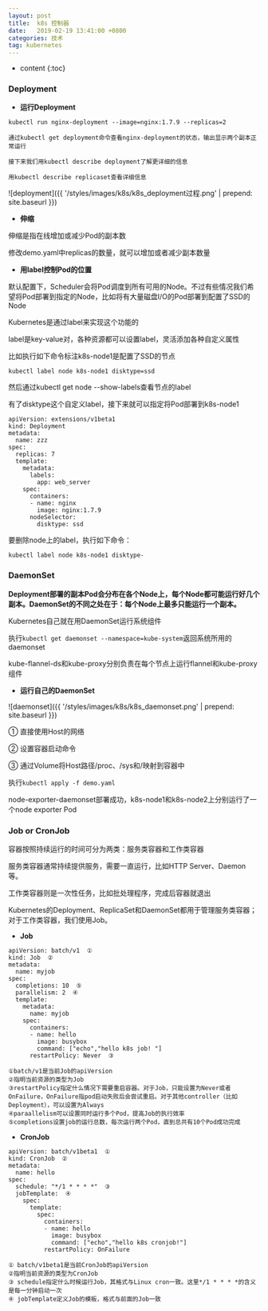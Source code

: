 ```yaml
---
layout: post
title:  k8s 控制器
date:   2019-02-19 13:41:00 +0800
categories: 技术
tag: kubernetes
---
```


* content
{:toc}


### Deployment

- **运行Deployment**

```
kubectl run nginx-deployment --image=nginx:1.7.9 --replicas=2

通过kubectl get deployment命令查看nginx-deployment的状态，输出显示两个副本正常运行

接下来我们用kubectl describe deployment了解更详细的信息

用kubectl describe replicaset查看详细信息
```

![deployment]({{ '/styles/images/k8s/k8s_deployment过程.png' | prepend: site.baseurl  }})

- **伸缩**

伸缩是指在线增加或减少Pod的副本数

修改demo.yaml中replicas的数量，就可以增加或者减少副本数量


- **用label控制Pod的位置**

默认配置下，Scheduler会将Pod调度到所有可用的Node。不过有些情况我们希望将Pod部署到指定的Node，比如将有大量磁盘I/O的Pod部署到配置了SSD的Node

Kubernetes是通过label来实现这个功能的

label是key-value对，各种资源都可以设置label，灵活添加各种自定义属性

比如执行如下命令标注k8s-node1是配置了SSD的节点

`kubectl label node k8s-node1 disktype=ssd`

然后通过kubectl get node --show-labels查看节点的label

有了disktype这个自定义label，接下来就可以指定将Pod部署到k8s-node1

```
apiVersion: extensions/v1beta1
kind: Deployment
metadata:
  name: zzz
spec:
  replicas: 7
  template:
    metadata:
      labels:
        app: web_server
    spec:
      containers:
      - name: nginx
        image: nginx:1.7.9
      nodeSelector:
        disktype: ssd
```

要删除node上的label，执行如下命令：

`kubectl label node k8s-node1 disktype-`

### DaemonSet

**Deployment部署的副本Pod会分布在各个Node上，每个Node都可能运行好几个副本。DaemonSet的不同之处在于：每个Node上最多只能运行一个副本。**

Kubernetes自己就在用DaemonSet运行系统组件

执行`kubectl get daemonset --namespace=kube-system`返回系统所用的daemonset

kube-flannel-ds和kube-proxy分别负责在每个节点上运行flannel和kube-proxy组件

- **运行自己的DaemonSet**

![daemonset]({{ '/styles/images/k8s/k8s_daemonset.png' | prepend: site.baseurl  }})

① 直接使用Host的网络

② 设置容器启动命令

③ 通过Volume将Host路径/proc、/sys和/映射到容器中

执行`kubectl apply -f demo.yaml`

node-exporter-daemonset部署成功，k8s-node1和k8s-node2上分别运行了一个node exporter Pod

### Job or CronJob

容器按照持续运行的时间可分为两类：服务类容器和工作类容器

服务类容器通常持续提供服务，需要一直运行，比如HTTP  Server、Daemon等。

工作类容器则是一次性任务，比如批处理程序，完成后容器就退出

Kubernetes的Deployment、ReplicaSet和DaemonSet都用于管理服务类容器；对于工作类容器，我们使用Job。

- **Job**

```
apiVersion: batch/v1  ①
kind: Job  ②
metadata:
  name: myjob
spec:
  completions: 10  ⑤
  parallelism: 2  ④
  template:
    metadata:
      name: myjob
    spec:
      containers:
      - name: hello
        image: busybox
        command: ["echo","hello k8s job! "]
      restartPolicy: Never  ③

①batch/v1是当前Job的apiVersion
②指明当前资源的类型为Job
③restartPolicy指定什么情况下需要重启容器。对于Job，只能设置为Never或者OnFailure，OnFailure指pod启动失败后会尝试重启。对于其他controller（比如Deployment），可以设置为Always
④paraallelism可以设置同时运行多个Pod，提高Job的执行效率
⑤completions设置job的运行总数，每次运行两个Pod，直到总共有10个Pod成功完成
```

- **CronJob**

```
apiVersion: batch/v1beta1  ①
kind: CronJob  ②
metadata:
  name: hello
spec:
  schedule: "*/1 * * * *"  ③
  jobTemplate:  ④
    spec:
      template:
        spec:
          containers:
          - name: hello
            image: busybox
            command: ["echo","hello k8s cronjob!"]
          restartPolicy: OnFailure

① batch/v1beta1是当前CronJob的apiVersion
②指明当前资源的类型为CronJob
③ schedule指定什么时候运行Job，其格式与Linux cron一致。这里*/1 * * * *的含义是每一分钟启动一次
④ jobTemplate定义Job的模板，格式与前面的Job一致
```
